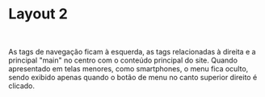 <h1>Layout 2</h1>
<br>
<p>As tags de navegação ficam à esquerda, as tags relacionadas à direita e a principal "main" no centro com o conteúdo principal do site. Quando apresentado em telas menores, como smartphones, o menu fica oculto, sendo exibido apenas quando o botão de menu no canto superior direito é clicado.</p>